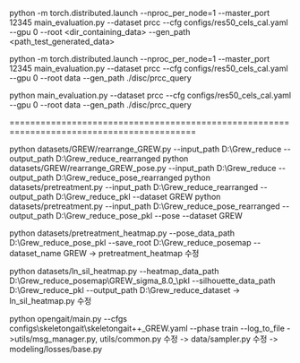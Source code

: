 python -m torch.distributed.launch --nproc_per_node=1 --master_port 12345 main_evaluation.py --dataset prcc --cfg configs/res50_cels_cal.yaml --gpu 0 --root <dir_containing_data> --gen_path <path_test_generated_data>


python -m torch.distributed.launch --nproc_per_node=1 --master_port 12345 main_evaluation.py --dataset prcc --cfg configs/res50_cels_cal.yaml --gpu 0 --root data --gen_path ./disc/prcc_query


python main_evaluation.py --dataset prcc --cfg configs/res50_cels_cal.yaml --gpu 0 --root data --gen_path ./disc/prcc_query

==========================================================================================

python datasets/GREW/rearrange_GREW.py --input_path D:\Grew_reduce --output_path D:\Grew_reduce_rearranged
python datasets/GREW/rearrange_GREW_pose.py --input_path D:\Grew_reduce --output_path D:\Grew_reduce_pose_rearranged
python datasets/pretreatment.py --input_path D:\Grew_reduce_rearranged --output_path D:\Grew_reduce_pkl --dataset GREW
python datasets/pretreatment.py --input_path D:\Grew_reduce_pose_rearranged --output_path D:\Grew_reduce_pose_pkl --pose --dataset GREW


python datasets/pretreatment_heatmap.py --pose_data_path D:\Grew_reduce_pose_pkl --save_root D:\Grew_reduce_posemap --dataset_name GREW
 -> pretreatment_heatmap  수정

python datasets/ln_sil_heatmap.py --heatmap_data_path D:\Grew_reduce_posemap\GREW_sigma_8.0_\pkl --silhouette_data_path D:\Grew_reduce_pkl --output_path D:\Grew_reduce_dataset
-> ln_sil_heatmap.py  수정

python opengait/main.py --cfgs configs\skeletongait\skeletongait++_GREW.yaml --phase train --log_to_file
->utils/msg_manager.py, utils/common.py 수정
-> data/sampler.py 수정
-> modeling/losses/base.py
